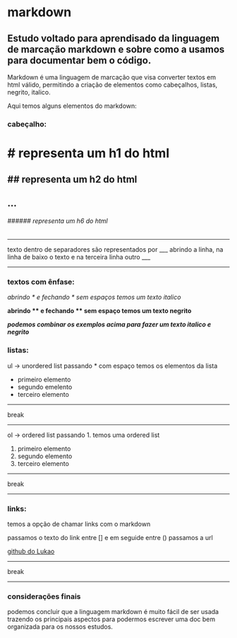 # markdown

## Estudo voltado para aprendisado da linguagem de marcação markdown e sobre como a usamos para documentar bem o código.

Markdown é uma linguagem de marcação  que visa converter textos em html válido, permitindo a criação de elementos como cabeçalhos, listas, negrito, italico.

Aqui temos alguns elementos do markdown:

### cabeçalho:

# # representa um h1 do html
##  ## representa um h2 do html
## ...
######  ###### representa um h6 do html

___  

  texto dentro de separadores são representados por ___ abrindo a linha, na linha de baixo o texto e na terceira linha outro ___
___

### textos com ênfase:

*abrindo * e fechando * sem espaços temos um texto italico*

**abrindo ** e fechando ** sem espaço temos um texto negrito**

***podemos combinar os exemplos acima para fazer um texto italico e negrito***

### listas:

ul -> unordered list passando * com espaço temos os elementos da lista

* primeiro elemento
* segundo emelento
* terceiro elemento

___

  break
___
 ol -> ordered list passando 1. temos uma ordered list
 
 1. primeiro elemento
 2. segundo elemento
 3. terceiro elemento
 
___

  break
___

### links:

temos a opção de chamar links com o markdown 

passamos o texto do link entre [] e em seguide entre () passamos a url 

[github do Lukao](https://github.com/lukaobarbosa)

___

break
___
 
 ### considerações finais 
 
 podemos concluir que a linguagem markdown é muito fácil de ser usada trazendo os principais aspectos para podermos escrever uma doc bem organizada para os nossos estudos.
 
 
